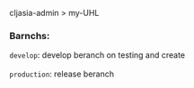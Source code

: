 cljasia-admin > my-UHL
### Barnchs:
``develop``: develop beranch on testing and create  
<br/>
``production``: release beranch 
